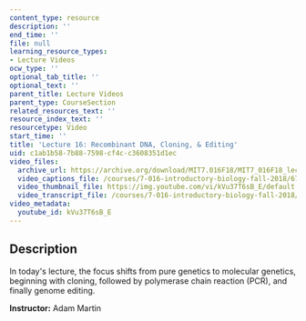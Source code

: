 ```yaml
---
content_type: resource
description: ''
end_time: ''
file: null
learning_resource_types:
- Lecture Videos
ocw_type: ''
optional_tab_title: ''
optional_text: ''
parent_title: Lecture Videos
parent_type: CourseSection
related_resources_text: ''
resource_index_text: ''
resourcetype: Video
start_time: ''
title: 'Lecture 16: Recombinant DNA, Cloning, & Editing'
uid: c1ab1b58-7b88-7598-cf4c-c3608351d1ec
video_files:
  archive_url: https://archive.org/download/MIT7.016F18/MIT7_016F18_lec16_300k.mp4
  video_captions_file: /courses/7-016-introductory-biology-fall-2018/670a2fb36bd75db3a054673dfa80ae91_kVu37T6sB_E.vtt
  video_thumbnail_file: https://img.youtube.com/vi/kVu37T6sB_E/default.jpg
  video_transcript_file: /courses/7-016-introductory-biology-fall-2018/d1c8b8de77b6f6d97f3fbba7e4a05940_kVu37T6sB_E.pdf
video_metadata:
  youtube_id: kVu37T6sB_E
---
```


Description
-----------

In today's lecture, the focus shifts from pure genetics to molecular genetics, beginning with cloning, followed by polymerase chain reaction (PCR), and finally genome editing.

**Instructor:** Adam Martin



